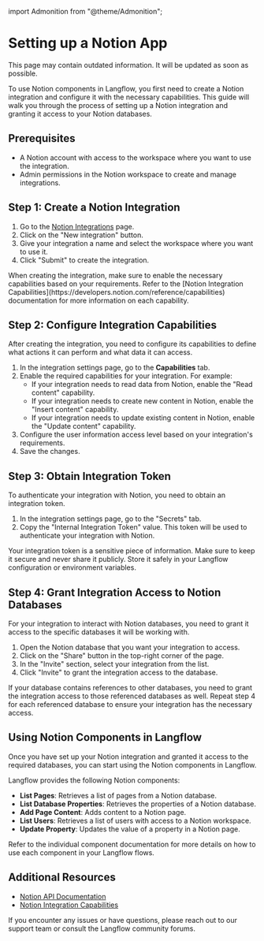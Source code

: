 import Admonition from "@theme/Admonition";

# Setting up a Notion App

<Admonition type="warning" title="warning">
This page may contain outdated information. It will be updated as soon as possible.
</Admonition>

To use Notion components in Langflow, you first need to create a Notion integration and configure it with the necessary capabilities. This guide will walk you through the process of setting up a Notion integration and granting it access to your Notion databases.

## Prerequisites

- A Notion account with access to the workspace where you want to use the integration.
- Admin permissions in the Notion workspace to create and manage integrations.

## Step 1: Create a Notion Integration

1. Go to the [Notion Integrations](https://www.notion.com/my-integrations) page.
2. Click on the "New integration" button.
3. Give your integration a name and select the workspace where you want to use it.
4. Click "Submit" to create the integration.

<Admonition type="info" title="Integration Capabilities">
When creating the integration, make sure to enable the necessary capabilities based on your requirements. Refer to the [Notion Integration Capabilities](https://developers.notion.com/reference/capabilities) documentation for more information on each capability.
</Admonition>

## Step 2: Configure Integration Capabilities

After creating the integration, you need to configure its capabilities to define what actions it can perform and what data it can access.

1. In the integration settings page, go to the **Capabilities** tab.
2. Enable the required capabilities for your integration. For example:
   - If your integration needs to read data from Notion, enable the "Read content" capability.
   - If your integration needs to create new content in Notion, enable the "Insert content" capability.
   - If your integration needs to update existing content in Notion, enable the "Update content" capability.
3. Configure the user information access level based on your integration's requirements.
4. Save the changes.

## Step 3: Obtain Integration Token

To authenticate your integration with Notion, you need to obtain an integration token.

1. In the integration settings page, go to the "Secrets" tab.
2. Copy the "Internal Integration Token" value. This token will be used to authenticate your integration with Notion.

<Admonition type="warning" title="Keep Your Token Secure">
Your integration token is a sensitive piece of information. Make sure to keep it secure and never share it publicly. Store it safely in your Langflow configuration or environment variables.
</Admonition>

## Step 4: Grant Integration Access to Notion Databases

For your integration to interact with Notion databases, you need to grant it access to the specific databases it will be working with.

1. Open the Notion database that you want your integration to access.
2. Click on the "Share" button in the top-right corner of the page.
3. In the "Invite" section, select your integration from the list.
4. Click "Invite" to grant the integration access to the database.

<Admonition type="info" title="Nested Databases">
If your database contains references to other databases, you need to grant the integration access to those referenced databases as well. Repeat step 4 for each referenced database to ensure your integration has the necessary access.
</Admonition>

## Using Notion Components in Langflow

Once you have set up your Notion integration and granted it access to the required databases, you can start using the Notion components in Langflow.

Langflow provides the following Notion components:

- **List Pages**: Retrieves a list of pages from a Notion database.
- **List Database Properties**: Retrieves the properties of a Notion database.
- **Add Page Content**: Adds content to a Notion page.
- **List Users**: Retrieves a list of users with access to a Notion workspace.
- **Update Property**: Updates the value of a property in a Notion page.

Refer to the individual component documentation for more details on how to use each component in your Langflow flows.

## Additional Resources

- [Notion API Documentation](https://developers.notion.com/docs/getting-started)
- [Notion Integration Capabilities](https://developers.notion.com/reference/capabilities)

If you encounter any issues or have questions, please reach out to our support team or consult the Langflow community forums.
